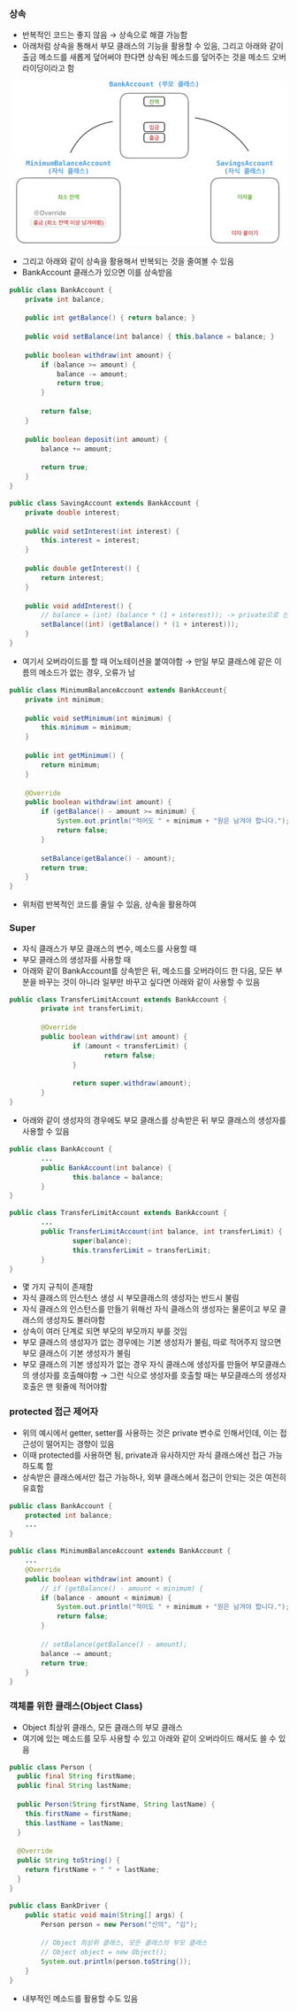 ### 상속
- 반복적인 코드는 좋지 않음 → 상속으로 해결 가능함
- 아래처럼 상속을 통해서 부모 클래스의 기능을 활용할 수 있음, 그리고 아래와 같이 출금 메소드를 새롭게 덮어써야 한다면 상속된 메소드를 덮어주는 것을 메소드 오버라이딩이라고 함

![picture](/img/Java/In/one.png)

- 그리고 아래와 같이 상속을 활용해서 반복되는 것을 줄여볼 수 있음
- BankAccount 클래스가 있으면 이를 상속받음
```java
public class BankAccount {
    private int balance;

    public int getBalance() { return balance; }

    public void setBalance(int balance) { this.balance = balance; }

    public boolean withdraw(int amount) {
        if (balance >= amount) {
            balance -= amount;
            return true;
        }

        return false;
    }

    public boolean deposit(int amount) {
        balance += amount;

        return true;
    }
}
```
```java
public class SavingAccount extends BankAccount {
    private double interest;

    public void setInterest(int interest) {
        this.interest = interest;
    }

    public double getInterest() {
        return interest;
    }

    public void addInterest() {
        // balance = (int) (balance * (1 + interest)); -> private으로 선언되었으므로 balance를 사용할 수 없음, 아래와 같이 메소드 활용해야함
        setBalance((int) (getBalance() * (1 + interest)));
    }
}
```
- 여기서 오버라이드를 할 때 어노테이션을 붙여야함 → 만일 부모 클래스에 같은 이름의 메소드가 없는 경우, 오류가 남
```java
public class MinimumBalanceAccount extends BankAccount{
    private int minimum;

    public void setMinimum(int minimum) {
        this.minimum = minimum;
    }

    public int getMinimum() {
        return minimum;
    }

    @Override
    public boolean withdraw(int amount) {
        if (getBalance() - amount >= minimum) {
            System.out.println("적어도 " + minimum + "원은 남겨야 합니다.");
            return false;
        }

        setBalance(getBalance() - amount);
        return true;
    }
}
```
- 위처럼 반복적인 코드를 줄일 수 있음, 상속을 활용하여

### Super
- 자식 클래스가 부모 클래스의 변수, 메소드를 사용할 때
- 부모 클래스의 생성자를 사용할 때
- 아래와 같이 BankAccount를 상속받은 뒤, 메소드를 오버라이드 한 다음, 모든 부분을 바꾸는 것이 아니라 일부만 바꾸고 싶다면 아래와 같이 사용할 수 있음
```java
public class TransferLimitAccount extends BankAccount {
		private int transferLimit;

		@Override
		public boolean withdraw(int amount) {
				if (amount < transferLimit) {
						return false;
				}
				
				return super.withdraw(amount);
		}
}
```
- 아래와 같이 생성자의 경우에도 부모 클래스를 상속받은 뒤 부모 클래스의 생성자를 사용할 수 있음
```java
public class BankAccount {
		...
		public BankAccount(int balance) {
				this.balance = balance;
		}
}
```
```java
public class TransferLimitAccount extends BankAccount {
		...
		public TransferLimitAccount(int balance, int transferLimit) {
				super(balance);
				this.transferLimit = transferLimit;
		}
}
```
- 몇 가지 규칙이 존재함
- 자식 클래스의 인스턴스 생성 시 부모클래스의 생성자는 반드시 불림
- 자식 클래스의 인스턴스를 만들기 위해선 자식 클래스의 생성자는 물론이고 부모 클래스의 생성자도 불러야함
- 상속이 여러 단계로 되면 부모의 부모까지 부를 것임
- 부모 클래스의 생성자가 없는 경우에는 기본 생성자가 불림, 따로 적어주지 않으면 부모 클래스이 기본 생성자가 불림
- 부모 클래스의 기본 생성자가 없는 경우 자식 클래스에 생성자를 만들어 부모클래스의 생성자를 호출해야함 → 그런 식으로 생성자를 호출할 때는 부모클래스의 생성자 호출은 맨 윗줄에 적어야함

### protected 접근 제어자
- 위의 예시에서 getter, setter를 사용하는 것은 private 변수로 인해서인데, 이는 접근성이 떨어지는 경향이 있음
- 이때 protected를 사용하면 됨, private과 유사하지만 자식 클래스에선 접근 가능하도록 함
- 상속받은 클래스에서만 접근 가능하나, 외부 클래스에서 접근이 안되는 것은 여전히 유효함
```java
public class BankAccount {
    protected int balance;
    ...
}
```
```java
public class MinimumBalanceAccount extends BankAccount {
    ...
    @Override
    public boolean withdraw(int amount) {
        // if (getBalance() - amount < minimum) {
        if (balance - amount < minimum) {
            System.out.println("적어도 " + minimum + "원은 남겨야 합니다.");
            return false;
        }
    
        // setBalance(getBalance() - amount);
        balance -= amount;
        return true;
    }
}
```

### 객체를 위한 클래스(Object Class)
- Object 최상위 클래스, 모든 클래스의 부모 클래스
- 여기에 있는 메소드를 모두 사용할 수 있고 아래와 같이 오버라이드 해서도 쓸 수 있음
```java
public class Person {
  public final String firstName;
  public final String lastName;

  public Person(String firstName, String lastName) {
    this.firstName = firstName;
    this.lastName = lastName;
  }

  @Override
  public String toString() {
    return firstName + " " + lastName;
  }
}
```
```java
public class BankDriver {
    public static void main(String[] args) {
        Person person = new Person("신의", "김");
        
        // Object 최상위 클래스, 모든 클래스의 부모 클래스
        // Object object = new Object();
        System.out.println(person.toString());
    }
}
```
- 내부적인 메소드를 활용할 수도 있음